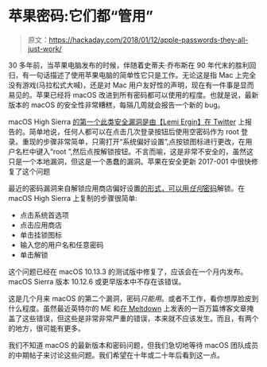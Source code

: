 # 苹果密码:它们都“管用”

> 原文：<https://hackaday.com/2018/01/12/apple-passwords-they-all-just-work/>

30 多年前，当苹果电脑发布的时候，伴随着史蒂夫·乔布斯在 90 年代末的胜利回归，有一句话描述了使用苹果电脑的简单性它只是工作。无论这是指 Mac 上完全没有游戏(马拉松式大喊)，还是对 Mac 用户友好性的声明，现在有一件事是显而易见的。苹果已经将 macOS 改进到所有密码都可以使用的程度。也就是说，最新版本的 macOS 的安全性非常糟糕，每隔几周就会报告一个新的 bug。

macOS High Sierra [的第一个此类安全漏洞是由【Lemi Ergin】在 Twitter](https://twitter.com/lemiorhan/status/935581020774117381) 上报告的。简单地说，任何人都可以在点击几次登录按钮后使用空密码作为 root 登录。重现的步骤非常简单，只需打开“系统偏好设置”,点按锁图标进行更改，在用户名栏中键入“root ”,然后点按解锁按钮。不言而喻，这是非常不安全的，虽然这只是一个本地漏洞，但这是一个愚蠢的漏洞。苹果在安全更新 2017-001 中很快修复了这个问题

最近的密码漏洞来自解锁应用商店偏好设置[的形式，可以用*任何*密码](https://openradar.appspot.com/36350507)解锁。在 macOS High Sierra 上复制的步骤很简单:

*   点击系统首选项
*   点击应用商店
*   单击挂锁图标
*   输入您的用户名和任意密码
*   单击解锁

这个问题已经在 macOS 10.13.3 的测试版中修复了，应该会在一个月内发布。macOS Sierra 版本 10.12.6 或更早版本中不存在该错误。

这是几个月来 macOS 的第二个漏洞，密码*只能用*。或者不工作，看你想厚脸皮到什么程度。虽然最近英特尔的 ME 和[在 Meltdown](https://hackaday.com/tag/meltdown/) 上发表的一百万篇博客文章掩盖了这些错误，但这些是非常非常严重的错误，本来就不应该发生。而且，有两个的地方，很可能有更多。

我们不知道 macOS 的最新版本和密码问题，但我们急切地等待 macOS 团队成员的中期帖子来讨论这些问题。我们希望在十年或二十年后看到这一点。